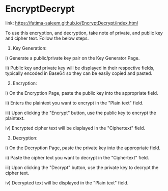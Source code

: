 # EncryptDecrypt

link: https://fatima-saleem.github.io/EncryptDecrypt/index.html

To use this encryption, and decryption, take note of private, and public key and cipher text. Follow the below steps.
1.	Key Generation:
   
   i)	Generate a public/private key pair on the Key Generator Page.
   
   ii)	Public key and private key will be displayed in their respective fields, typically encoded in Base64 so they can be easily copied and pasted. 


2.	Encryption:
   
   i)	On the Encryption Page, paste the public key into the appropriate field.
   
   ii)	Enters the plaintext you want to encrypt in the "Plain text" field.  
   
   iii)	Upon clicking the "Encrypt" button, use the public key to encrypt the plaintext.
   
   iv)	Encrypted cipher text will be displayed in the "Ciphertext" field. 


3.	Decryption:
   
   i)	On the Decryption Page, paste the private key into the appropriate field. 

ii)	Paste the cipher text you want to decrypt in the "Ciphertext" field.

iii)	Upon clicking the "Decrypt" button, use the private key to decrypt the cipher text.

iv)	Decrypted text will be displayed in the "Plain text" field.
